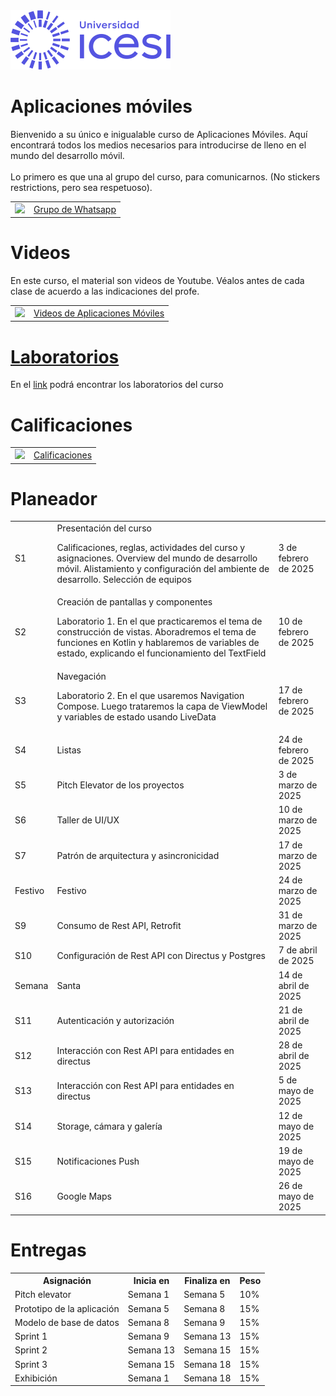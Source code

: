 
<img src="https://raw.githubusercontent.com/Domiciano/AppMoviles251/refs/heads/main/res/images/icesilogo.png" width="256">

# Aplicaciones móviles
Bienvenido a su único e inigualable curso de Aplicaciones Móviles. Aquí encontrará todos los medios necesarios para introducirse de lleno en el mundo del desarrollo móvil.<br><br>
Lo primero es que una al grupo del curso, para comunicarnos. (No stickers restrictions, pero sea respetuoso).


<table style="border-collapse: collapse; border: none;" border="0">
  <tr>
    <td>
      <a href="https://chat.whatsapp.com/JYLSxmxlfz7FVj1XA3l3bI">
        <img src="https://upload.wikimedia.org/wikipedia/commons/thumb/6/6b/WhatsApp.svg/479px-WhatsApp.svg.png" width="64">
      </a>
    </td>
    <td style="vertical-align: middle;">
      <a href="https://chat.whatsapp.com/JYLSxmxlfz7FVj1XA3l3bI">Grupo de Whatsapp</a>
    </td>
  </tr>
</table>

# Videos
En este curso, el material son videos de Youtube. Véalos antes de cada clase de acuerdo a las indicaciones del profe.

<table style="border-collapse: collapse; border: none;" border="0">
  <tr>
    <td>
      <a href="https://miro.com/app/board/o9J_l2waJG0=">
        <img src="https://store-images.s-microsoft.com/image/apps.59334.13959754522315136.c4ea2415-8e3c-42bf-8f77-e885eb7c11a1.be6eacf3-e0b4-4478-9abc-47192806c1b5" width="64">
      </a>
    </td>
    <td style="vertical-align: middle;">
      <a href="https://miro.com/app/board/o9J_l2waJG0=">Videos de Aplicaciones Móviles</a>
    </td>
  </tr>
</table>

# <a href="https://github.com/Domiciano/AppMoviles251/tree/main/Laboratorios/readme.md">Laboratorios</a>
En el <a href="https://github.com/Domiciano/AppMoviles251/tree/main/Laboratorios/readme.md">link</a> podrá encontrar los laboratorios del curso

# Calificaciones

<table style="border-collapse: collapse; border: none;" border="0">
  <tr>
    <td>
      <a href="https://docs.google.com/spreadsheets/d/13BZAcaCm4q2huaxT8fdEFLEQxcjKCF_y/edit?usp=sharing&ouid=117897710133227559254&rtpof=true&sd=true">
        <img src="https://cdn-icons-png.flaticon.com/512/5968/5968557.png" width="64">
      </a>
    </td>
    <td style="vertical-align: middle;">
      <a href="https://docs.google.com/spreadsheets/d/13BZAcaCm4q2huaxT8fdEFLEQxcjKCF_y/edit?usp=sharing&ouid=117897710133227559254&rtpof=true&sd=true">Calificaciones</a>
    </td>
  </tr>
</table>


# Planeador
<table style="border-collapse: collapse; border: none;" border="0">
  <tr>
    <td>
      S1
    </td>
    <td>
      Presentación del curso
      <p>Calificaciones, reglas, actividades del curso y asignaciones. Overview del mundo de desarrollo móvil. Alistamiento y configuración del ambiente de desarrollo. Selección de equipos</p>
    </td>
    <td style="vertical-align: middle;">
      3 de febrero de 2025
    </td>
  </tr>
  <tr>
    <td>
      S2
    </td>
    <td>
      Creación de pantallas y componentes
      <p>Laboratorio 1. En el que practicaremos el tema de construcción de vistas. Aboradremos el tema de funciones en Kotlin y hablaremos de variables de estado, explicando el funcionamiento del TextField</p>
    </td>
    <td style="vertical-align: middle;">
      10 de febrero de 2025
    </td>
  </tr>

  <tr>
    <td>
      S3
    </td>
    <td>
      Navegación
      <p>Laboratorio 2. En el que usaremos Navigation Compose. Luego trataremos la capa de ViewModel y variables de estado usando LiveData</p>
    </td>
    <td style="vertical-align: middle;">
      17 de febrero de 2025
    </td>
  </tr>

  <tr>
    <td>
      S4
    </td>
    <td>
      Listas
    </td>
    <td style="vertical-align: middle;">
      24 de febrero de 2025
    </td>
  </tr>

  <tr>
    <td>
      S5
    </td>
    <td>
      Pitch Elevator de los proyectos
    </td>
    <td style="vertical-align: middle;">
      3 de marzo de 2025
    </td>
  </tr>

  <tr>
    <td>
      S6
    </td>
    <td>
      Taller de UI/UX
    </td>
    <td style="vertical-align: middle;">
      10 de marzo de 2025
    </td>
  </tr>
  
  <tr>
    <td>
      S7
    </td>
    <td>
      Patrón de arquitectura y asincronicidad
    </td>
    <td style="vertical-align: middle;">
      17 de marzo de 2025
    </td>
  </tr>

  <tr>
    <td>
      Festivo
    </td>
    <td>
      Festivo
    </td>
    <td style="vertical-align: middle;">
      24 de marzo de 2025
    </td>
  </tr>
  
  
  <tr>
    <td>
      S9
    </td>
    <td>
      Consumo de Rest API, Retrofit
    </td>
    <td style="vertical-align: middle;">
      31 de marzo de 2025
    </td>
  </tr>

  
  <tr>
    <td>
      S10
    </td>
    <td>
      Configuración de Rest API con Directus y Postgres
    </td>
    <td style="vertical-align: middle;">
      7 de abril de 2025
    </td>
  </tr>

  <tr>
    <td>
      Semana
    </td>
    <td>
      Santa
    </td>
    <td style="vertical-align: middle;">
      14 de abril de 2025
    </td>
  </tr>

  <tr>
    <td>
      S11
    </td>
    <td>
      Autenticación y autorización
    </td>
    <td style="vertical-align: middle;">
      21 de abril de 2025
    </td>
  </tr>

  <tr>
    <td>
      S12
    </td>
    <td>
      Interacción con Rest API para entidades en directus
    </td>
    <td style="vertical-align: middle;">
      28 de abril de 2025
    </td>
  </tr>

  <tr>
    <td>
      S13
    </td>
    <td>
      Interacción con Rest API para entidades en directus 
    </td>
    <td style="vertical-align: middle;">
      5 de mayo de 2025
    </td>
  </tr>

  <tr>
    <td>
      S14
    </td>
    <td>
      Storage, cámara y galería
    </td>
    <td style="vertical-align: middle;">
      12 de mayo de 2025
    </td>
  </tr>

  <tr>
    <td>
      S15
    </td>
    <td>
      Notificaciones Push
    </td>
    <td style="vertical-align: middle;">
      19 de mayo de 2025
    </td>
  </tr>

  <tr>
    <td>
      S16
    </td>
    <td>
      Google Maps
    </td>
    <td style="vertical-align: middle;">
      26 de mayo de 2025
    </td>
  </tr>
  
</table>

# Entregas

<table style="border-collapse: collapse; border: none;" border="0">

  <tr>
    <th>Asignación</th>
    <th>Inicia en</th>
    <th>Finaliza en</th>
    <th>Peso</th>
  </tr>
  <tr>
    <td>
      Pitch elevator
    </td>
    <td>
      Semana 1
    </td>
    <td style="vertical-align: middle;">
      Semana 5
    </td>
    <td style="vertical-align: middle;">
      10%
    </td>
  </tr>
  <tr>
    <td>
      Prototipo de la aplicación
    </td>
    <td>
      Semana 5
    </td>
    <td style="vertical-align: middle;">
      Semana 8
    </td>
    <td style="vertical-align: middle;">
      15%
    </td>
  </tr>

  <tr>
    <td>
      Modelo de base de datos
    </td>
    <td>
      Semana 8
    </td>
    <td style="vertical-align: middle;">
      Semana 9
    </td>
    <td style="vertical-align: middle;">
      15%
    </td>
  </tr>

  <tr>
    <td>
      Sprint 1
    </td>
    <td>
      Semana 9
    </td>
    <td style="vertical-align: middle;">
      Semana 13
    </td>
    <td style="vertical-align: middle;">
      15%
    </td>
  </tr>

  <tr>
    <td>
      Sprint 2
    </td>
    <td>
      Semana 13
    </td>
    <td style="vertical-align: middle;">
      Semana 15
    </td>
    <td style="vertical-align: middle;">
      15%
    </td>
  </tr>

  <tr>
    <td>
      Sprint 3
    </td>
    <td>
      Semana 15
    </td>
    <td style="vertical-align: middle;">
      Semana 18
    </td>
    <td style="vertical-align: middle;">
      15%
    </td>
  </tr>
  
  <tr>
    <td>
      Exhibición
    </td>
    <td>
      Semana 1
    </td>
    <td style="vertical-align: middle;">
      Semana 18
    </td>
    <td style="vertical-align: middle;">
      15%
    </td>
  </tr>
  
  
</table>
